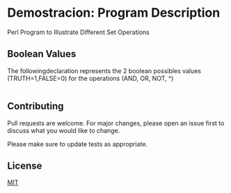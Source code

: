 # Demostracion: Program Description
Perl Program to Illustrate Different Set Operations

## Boolean Values
The followingdeclaration represents the 2 boolean possibles values (TRUTH=1,FALSE=0) for the operations (AND, OR, NOT, ^) 
```my @booleans=qw(0 1); 

```

## Contributing
Pull requests are welcome. For major changes, please open an issue first to discuss what you would like to change.

Please make sure to update tests as appropriate.

## License
[MIT](https://choosealicense.com/licenses/mit/)
